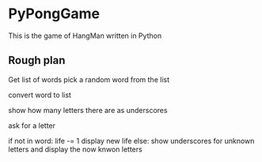 # PyPongGame

This is the game of HangMan written in Python

## Rough plan

Get list of words
pick a random word from the list

convert word to list

show how many letters there are as underscores

ask for a letter

if not in word:
    life -= 1
    display new life
else:
    show underscores for unknown letters and display the now knwon letters
